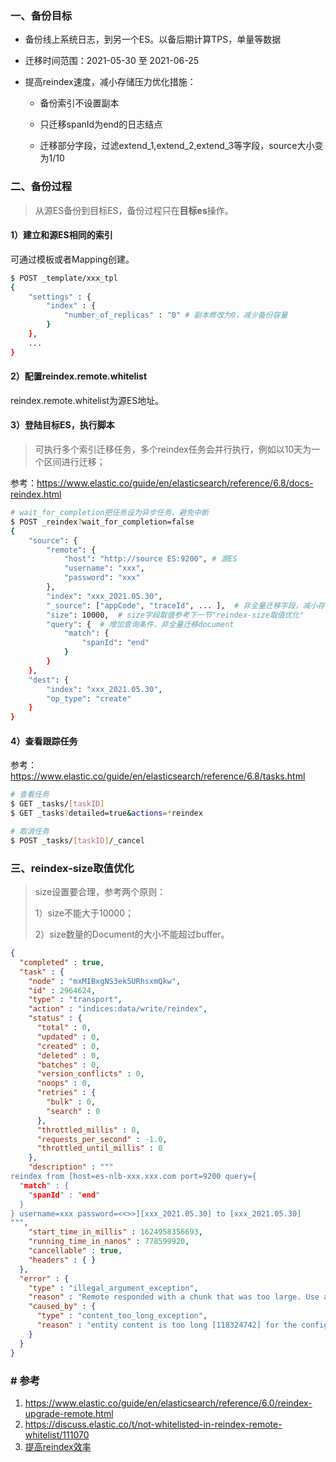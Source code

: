 ### 一、备份目标

- 备份线上系统日志，到另一个ES。以备后期计算TPS，单量等数据

- 迁移时间范围：2021-05-30 至 2021-06-25

- 提高reindex速度，减小存储压力优化措施：

  - 备份索引不设置副本

  - 只迁移spanId为end的日志结点

  - 迁移部分字段，过滤extend_1,extend_2,extend_3等字段，source大小变为1/10

### 二、备份过程

> 从源ES备份到目标ES，备份过程只在**目标es**操作。

#### 1）建立和源ES相同的索引

可通过模板或者Mapping创建。

```bash
$ POST _template/xxx_tpl
{
    "settings" : {
        "index" : {
            "number_of_replicas" : "0" # 副本修改为0，减少备份容量
        }
    },
    ...
}
```

#### 2）配置reindex.remote.whitelist

reindex.remote.whitelist为源ES地址。

#### 3）登陆目标ES，执行脚本

> 可执行多个索引迁移任务，多个reindex任务会并行执行，例如以10天为一个区间进行迁移；

参考：https://www.elastic.co/guide/en/elasticsearch/reference/6.8/docs-reindex.html

```bash
# wait_for_completion把任务设为异步任务，避免中断
$ POST _reindex?wait_for_completion=false
{
    "source": {
        "remote": {
            "host": "http://source ES:9200", # 源ES
            "username": "xxx",
            "password": "xxx"
        },
        "index": "xxx_2021.05.30",
        "_source": ["appCode", "traceId", ... ],  # 非全量迁移字段，减小存储压力和迁移速度
        "size": 10000,  # size字段取值参考下一节"reindex-size取值优化"
        "query": {	# 增加查询条件，非全量迁移document
            "match": {
                "spanId": "end"    
            }
        }
    },
    "dest": {
        "index": "xxx_2021.05.30",
        "op_type": "create"
    }
}
```

#### 4）查看跟踪任务

参考：https://www.elastic.co/guide/en/elasticsearch/reference/6.8/tasks.html

```bash
# 查看任务
$ GET _tasks/[taskID]
$ GET _tasks?detailed=true&actions=*reindex

# 取消任务
$ POST _tasks/[taskID]/_cancel
```

### 三、reindex-size取值优化

> size设置要合理，参考两个原则：
>
> 1）size不能大于10000；
>
> 2）size数量的Document的大小不能超过buffer。

```json
{
  "completed" : true,
  "task" : {
    "node" : "mxMIBxgNS3ek5URhsxmQkw",
    "id" : 2964624,
    "type" : "transport",
    "action" : "indices:data/write/reindex",
    "status" : {
      "total" : 0,
      "updated" : 0,
      "created" : 0,
      "deleted" : 0,
      "batches" : 0,
      "version_conflicts" : 0,
      "noops" : 0,
      "retries" : {
        "bulk" : 0,
        "search" : 0
      },
      "throttled_millis" : 0,
      "requests_per_second" : -1.0,
      "throttled_until_millis" : 0
    },
    "description" : """
reindex from [host=es-nlb-xxx.xxx.com port=9200 query={
  "match" : {
    "spanId" : "end"
  }
} username=xxx password=<<>>][xxx_2021.05.30] to [xxx_2021.05.30]
""",
    "start_time_in_millis" : 1624958356693,
    "running_time_in_nanos" : 778599920,
    "cancellable" : true,
    "headers" : { }
  },
  "error" : {
    "type" : "illegal_argument_exception",
    "reason" : "Remote responded with a chunk that was too large. Use a smaller batch size.",
    "caused_by" : {
      "type" : "content_too_long_exception",
      "reason" : "entity content is too long [118324742] for the configured buffer limit [104857600]"
    }
  }
}
```

### # 参考

1. https://www.elastic.co/guide/en/elasticsearch/reference/6.0/reindex-upgrade-remote.html
2. https://discuss.elastic.co/t/not-whitelisted-in-reindex-remote-whitelist/111070
3. [提高reindex效率](https://blog.csdn.net/laoyang360/article/details/81589459)